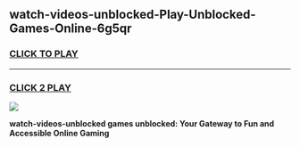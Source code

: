 
## watch-videos-unblocked-Play-Unblocked-Games-Online-6g5qr
<h3>
<a href="https://premium76.site?title=watch-videos-unblocked&ref=25A">CLICK TO PLAY</a></h3>
<hr>

<h3>
<a href="https://premium76.site?title=watch-videos-unblocked&ref=25A">CLICK 2 PLAY</a>
  
</h3>

<a href="https://premium76.site?title=watch-videos-unblocked&ref=25A"><img src="https://clearcache.store/games.png"></a>


**watch-videos-unblocked games unblocked: Your Gateway to Fun and Accessible Online Gaming**
